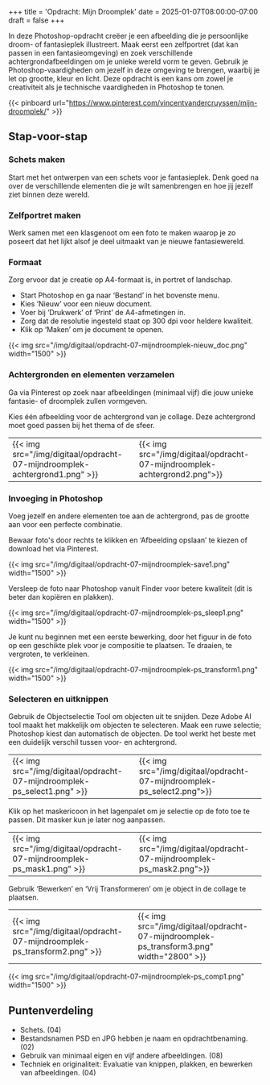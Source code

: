 +++
title = 'Opdracht: Mijn Droomplek'
date = 2025-01-07T08:00:00-07:00
draft = false
+++

In deze Photoshop-opdracht creëer je een afbeelding die je persoonlijke droom- of fantasieplek illustreert. Maak eerst een zelfportret (dat kan passen in een fantasieomgeving) en zoek verschillende achtergrondafbeeldingen om je unieke wereld vorm te geven. Gebruik je Photoshop-vaardigheden om jezelf in deze omgeving te brengen, waarbij je let op grootte, kleur en licht. Deze opdracht is een kans om zowel je creativiteit als je technische vaardigheden in Photoshop te tonen.

{{< pinboard url="https://www.pinterest.com/vincentvandercruyssen/mijn-droomplek/" >}}

## Stap-voor-stap

### Schets maken

Start met het ontwerpen van een schets voor je fantasieplek. Denk goed na over de verschillende elementen die je wilt samenbrengen en hoe jij jezelf ziet binnen deze wereld.

### Zelfportret maken

Werk samen met een klasgenoot om een foto te maken waarop je zo poseert dat het lijkt alsof je deel uitmaakt van je nieuwe fantasiewereld.

### Formaat

Zorg ervoor dat je creatie op A4-formaat is, in portret of landschap.

- Start Photoshop en ga naar ‘Bestand’ in het bovenste menu.
- Kies ‘Nieuw’ voor een nieuw document.
- Voer bij ‘Drukwerk’ of ‘Print’ de A4-afmetingen in.
- Zorg dat de resolutie ingesteld staat op 300 dpi voor heldere kwaliteit.
- Klik op ‘Maken’ om je document te openen.

{{< img src="/img/digitaal/opdracht-07-mijndroomplek-nieuw_doc.png" width="1500" >}}

### Achtergronden en elementen verzamelen

Ga via Pinterest op zoek naar afbeeldingen (minimaal vijf) die jouw unieke fantasie- of droomplek zullen vormgeven.

Kies één afbeelding voor de achtergrond van je collage. Deze achtergrond moet goed passen bij het thema of de sfeer. 

| | |
|-|-|
|{{< img src="/img/digitaal/opdracht-07-mijndroomplek-achtergrond1.png" >}}|{{< img src="/img/digitaal/opdracht-07-mijndroomplek-achtergrond2.png">}}|

### Invoeging in Photoshop

Voeg jezelf en andere elementen toe aan de achtergrond, pas de grootte aan voor een perfecte combinatie.

Bewaar foto's door rechts te klikken en ‘Afbeelding opslaan’ te kiezen of download het via Pinterest.

{{< img src="/img/digitaal/opdracht-07-mijndroomplek-save1.png" width="1500" >}}

Versleep de foto naar Photoshop vanuit Finder voor betere kwaliteit (dit is beter dan kopiëren en plakken).

{{< img src="/img/digitaal/opdracht-07-mijndroomplek-ps_sleep1.png" width="1500" >}}

Je kunt nu beginnen met een eerste bewerking, door het figuur in de foto op een geschikte plek voor je compositie te plaatsen. Te draaien, te vergroten, te verkleinen.

{{< img src="/img/digitaal/opdracht-07-mijndroomplek-ps_transform1.png" width="1500" >}}

### Selecteren en uitknippen

Gebruik de Objectselectie Tool om objecten uit te snijden. Deze Adobe AI tool maakt het makkelijk om objecten te selecteren. Maak een ruwe selectie; Photoshop kiest dan automatisch de objecten. De tool werkt het beste met een duidelijk verschil tussen voor- en achtergrond.

| | |
|-|-|
|{{< img src="/img/digitaal/opdracht-07-mijndroomplek-ps_select1.png" >}}|{{< img src="/img/digitaal/opdracht-07-mijndroomplek-ps_select2.png">}}|

Klik op het maskericoon in het lagenpalet om je selectie op de foto toe te passen. Dit masker kun je later nog aanpassen.

| | |
|-|-|
|{{< img src="/img/digitaal/opdracht-07-mijndroomplek-ps_mask1.png" >}}|{{< img src="/img/digitaal/opdracht-07-mijndroomplek-ps_mask2.png">}}|

Gebruik ‘Bewerken’ en ‘Vrij Transformeren’ om je object in de collage te plaatsen.

| | |
|-|-|
|{{< img src="/img/digitaal/opdracht-07-mijndroomplek-ps_transform2.png" >}}|{{< img src="/img/digitaal/opdracht-07-mijndroomplek-ps_transform3.png" width="2800" >}}|

{{< img src="/img/digitaal/opdracht-07-mijndroomplek-ps_comp1.png" width="1500" >}}

## Puntenverdeling

- Schets. (04)
- Bestandsnamen PSD en JPG hebben je naam en opdrachtbenaming. (02)
- Gebruik van minimaal eigen en vijf andere afbeeldingen. (08)
- Techniek en originaliteit: Evaluatie van knippen, plakken, en bewerken van afbeeldingen. (04)
